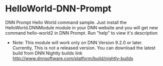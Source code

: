 # HelloWorld-DNN-Prompt
DNN Prompt Hello World command sample.
Just install the HelloWorld.DNNModule module in your DNN website and you will get new command hello-world2 in DNN Prompt.
Run "help" to view it's description


* Note: This module will work only on DNN Version 9.2.0 or later. Currently, This is not a released version. You can download the latest build from DNN Nightly builds link http://www.dnnsoftware.com/platform/build/nightly-builds

